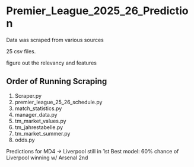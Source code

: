 # Premier_League_2025_26_Prediction

Data was scraped from various sources  

25 csv files. 

figure out the relevancy and features 


## Order of Running Scraping
1) Scraper.py
2) premier_league_25_26_schedule.py
3) match_statistics.py
4) manager_data.py
5) tm_market_values.py
6) tm_jahrestabelle.py
7) tm_market_summer.py
8) odds.py

Predictions for MD4 -> Liverpool still in 1st
Best model: 60% chance of Liverpool winning w/ Arsenal 2nd
